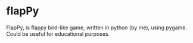 # flapPy
FlapPy, is flappy bird-like game, written in python (by me), using pygame. Could be useful for educational purposes.
